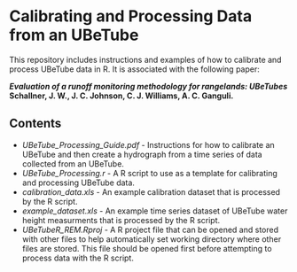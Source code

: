 # Calibrating and Processing Data from an UBeTube

This repository includes instructions and examples of how to calibrate and process UBeTube data in R. It is associated with the following paper:

***Evaluation of a runoff monitoring methodology for rangelands: UBeTubes***  
**Schallner, J. W., J. C. Johnson, C. J. Williams, A. C. Ganguli.** 

## Contents

* *UBeTube_Processing_Guide.pdf* - Instructions for how to calibrate an UBeTube and then create a hydrograph from a time series of data collected from an UBeTube.
* *UBeTube_Processing.r*  - A R script to use as a template for calibrating and processing UBeTube data.
* *calibration_data.xls* - An example calibration dataset that is processed by the R script.
* *example_dataset.xls* - An example time series dataset of UBeTube water height measurments that is processed by the R script.
* *UBeTubeR_REM.Rproj* - A R project file that can be opened and stored with other files to help automatically set working directory where other files are stored. This file should be opened first before attempting to process data with the R script.
